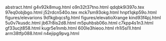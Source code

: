 abstract.html
g4v92k8mug.html
o9n32t37tno.html
qdqbk9i397o.tex
97eq0objbgo.html
j52rdcn540o.tex
mck7sm93okg.html
hnpt1qkp59o.html
figures/elevarions
9d1kgbqcsfg.html
figures/elevatioXrange
kind93f4pj.html
5u0v7kusdc.html
jb67r8is2d8.html
m5puhbsb06o.html
c7kpp4s1n3.html
gf33ucjt858.html
kugr5e1nmb.html
600le3hieoo.html
rh1i5sl1l.html
arm38tfp088.html
n4ejipg9pvg.html